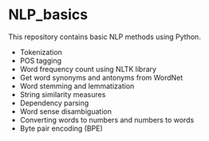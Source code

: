 # NLP_basics
This repository contains basic NLP methods using Python.

  - Tokenization
  - POS tagging
  - Word frequency  count using NLTK library
  - Get word synonyms and antonyms from WordNet
  - Word stemming and lemmatization
  - String similarity measures
  - Dependency parsing
  - Word sense disambiguation
  - Converting words to numbers and numbers to words
  - Byte pair encoding (BPE)
